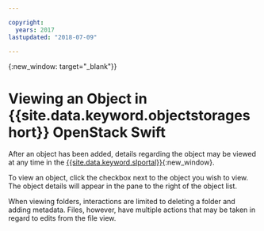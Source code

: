 ```yaml
---

copyright:
  years: 2017
lastupdated: "2018-07-09"

---
```

{:new_window: target="_blank"}}


# Viewing an Object in {{site.data.keyword.objectstorageshort}} OpenStack Swift

After an object has been added, details regarding the object may be viewed at any time in the [{{site.data.keyword.slportal}}](https://control.softlayer.com/){:new_window}. 

To view an object, click the checkbox next to the object you wish to view. The object details will appear in the pane to the right of the object list. 

When viewing folders, interactions are limited to deleting a folder and adding metadata. Files, however, have multiple actions that may be taken in regard to edits from the file view.
